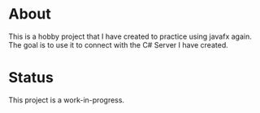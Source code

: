 # About

This is a hobby project that I have created to practice using javafx again.  
The goal is to use it to connect with the C# Server I have created.  


# Status

This project is a work-in-progress.
